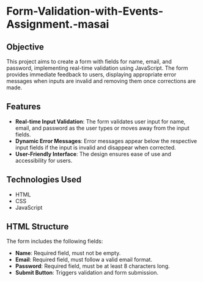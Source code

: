 # Form-Validation-with-Events-Assignment.-masai


## Objective
This project aims to create a form with fields for name, email, and password, implementing real-time validation using JavaScript. The form provides immediate feedback to users, displaying appropriate error messages when inputs are invalid and removing them once corrections are made.

## Features
- **Real-time Input Validation**: The form validates user input for name, email, and password as the user types or moves away from the input fields.
- **Dynamic Error Messages**: Error messages appear below the respective input fields if the input is invalid and disappear when corrected.
- **User-Friendly Interface**: The design ensures ease of use and accessibility for users.

## Technologies Used
- HTML
- CSS
- JavaScript

## HTML Structure
The form includes the following fields:
- **Name**: Required field, must not be empty.
- **Email**: Required field, must follow a valid email format.
- **Password**: Required field, must be at least 8 characters long.
- **Submit Button**: Triggers validation and form submission.

